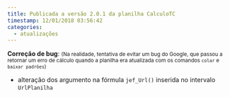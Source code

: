 ```yaml
---
title: Publicada a versão 2.0.1 da planilha CalculoTC
timestamp: 12/01/2018 03:56:42
categories:
  - atualizações
---
```


**Correção de bug**:
<small>(Na realidade, tentativa de evitar um bug do Google, que passou a retornar um erro de cálculo quando a planilha era atualizada com os comandos `colar` e `baixar padrões`)</small>
+ alteração dos argumento na fórmula `jef_Url()` inserida no intervalo `UrlPlanilha`